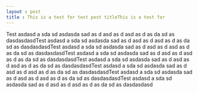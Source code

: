```yaml
---
layout : post
title : This is a test for test post titleThis is a test for 
---
```


Test asdasd a sda sd asdasda sad as d asd as d asd as d as da sd as dasdasdasdTest asdasd a sda sd asdasda sad as d asd as d asd as d as da sd as dasdasdasdTest asdasd a sda sd asdasda sad as d asd as d asd as d as da sd as dasdasdasdTest asdasd a sda sd asdasda sad as d asd as d asd as d as da sd as dasdasdasdTest asdasd a sda sd asdasda sad as d asd as d asd as d as da sd as dasdasdasdTest asdasd a sda sd asdasda sad as d asd as d asd as d as da sd as dasdasdasdTest asdasd a sda sd asdasda sad as d asd as d asd as d as da sd as dasdasdasdTest asdasd a sda sd asdasda sad as d asd as d asd as d as da sd as dasdasdasd